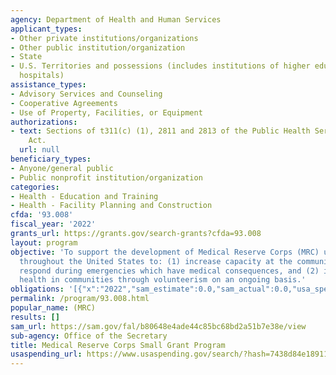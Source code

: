 ```yaml
---
agency: Department of Health and Human Services
applicant_types:
- Other private institutions/organizations
- Other public institution/organization
- State
- U.S. Territories and possessions (includes institutions of higher education and
  hospitals)
assistance_types:
- Advisory Services and Counseling
- Cooperative Agreements
- Use of Property, Facilities, or Equipment
authorizations:
- text: Sections of t311(c) (1), 2811 and 2813 of the Public Health Service (PHS)
    Act.
  url: null
beneficiary_types:
- Anyone/general public
- Public nonprofit institution/organization
categories:
- Health - Education and Training
- Health - Facility Planning and Construction
cfda: '93.008'
fiscal_year: '2022'
grants_url: https://grants.gov/search-grants?cfda=93.008
layout: program
objective: 'To support the development of Medical Reserve Corps (MRC) units in communities
  throughout the United States to: (1) increase capacity at the community level to
  respond during emergencies which have medical consequences, and (2) improve public
  health in communities through volunteerism on an ongoing basis.'
obligations: '[{"x":"2022","sam_estimate":0.0,"sam_actual":0.0,"usa_spending_actual":22465637.81},{"x":"2023","sam_estimate":0.0,"sam_actual":0.0,"usa_spending_actual":52028528.0},{"x":"2024","sam_estimate":0.0,"sam_actual":0.0,"usa_spending_actual":2428797.0}]'
permalink: /program/93.008.html
popular_name: (MRC)
results: []
sam_url: https://sam.gov/fal/b80648e4ade44c85bc68bd2a51b7e38e/view
sub-agency: Office of the Secretary
title: Medical Reserve Corps Small Grant Program
usaspending_url: https://www.usaspending.gov/search/?hash=7438d84e18911d5070ff00f9de26d4ff
---
```

